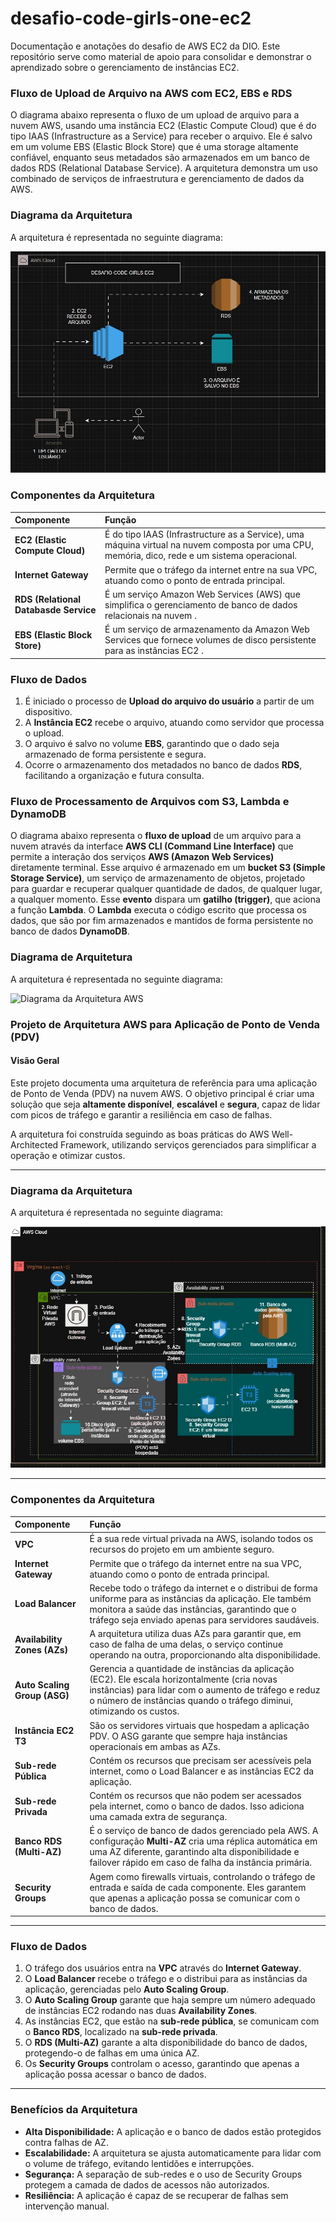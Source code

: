 # desafio-code-girls-one-ec2
Documentação e anotações do desafio de AWS EC2 da DIO. Este repositório serve como material de apoio para consolidar e demonstrar o aprendizado sobre o gerenciamento de instâncias EC2.

### **Fluxo de Upload de Arquivo na AWS com EC2, EBS e RDS**
O diagrama abaixo representa o fluxo de um upload de arquivo para a nuvem AWS, usando uma instância EC2 (Elastic Compute Cloud) que é do tipo IAAS (Infrastructure as a Service) para receber o arquivo. Ele é salvo em um volume EBS (Elastic Block Store) que é uma storage altamente confiável, enquanto seus metadados são armazenados em um banco de dados RDS (Relational Database Service). A arquitetura demonstra um uso combinado de serviços de infraestrutura e gerenciamento de dados da AWS.

### **Diagrama da Arquitetura**
A arquitetura é representada no seguinte diagrama:

![Diagrama da Arquitetura AWS](images/code-ec2.jpg)

### **Componentes da Arquitetura**

| Componente | Função |
| :--- | :--- |
| **EC2 (Elastic Compute Cloud)** | É do tipo IAAS (Infrastructure as a Service), uma máquina virtual na nuvem composta por uma CPU, memória, dico, rede e um sistema operacional. |
| **Internet Gateway** | Permite que o tráfego da internet entre na sua VPC, atuando como o ponto de entrada principal. |
| **RDS (Relational Databasde Service** | É um serviço Amazon Web Services (AWS) que simplifica o gerenciamento de banco de dados relacionais na nuvem . |
| **EBS (Elastic Block Store)** | É um serviço de armazenamento da Amazon Web Services que fornece volumes de disco persistente para as instâncias EC2 . |

### **Fluxo de Dados**
1.  É iniciado o processo de **Upload do arquivo do usuário** a partir de um dispositivo.
2.  A **Instância EC2** recebe o arquivo, atuando como servidor que processa o upload.
3.  O arquivo é salvo no volume **EBS**, garantindo que o dado seja armazenado de forma persistente e segura.
4.  Ocorre o armazenamento dos metadados no banco de dados **RDS**, facilitando a organização e futura consulta.

### **Fluxo de Processamento de Arquivos com S3, Lambda e DynamoDB**
O diagrama abaixo representa o **fluxo de upload** de um arquivo para a nuvem através da interface **AWS CLI (Command Line Interface)** que permite a interação dos serviços **AWS (Amazon Web Services)** diretamente terminal. 
Esse arquivo é armazenado em um **bucket S3 (Simple Storage Service)**, um serviço de armazenamento de objetos, projetado para guardar e recuperar qualquer quantidade de dados, de qualquer lugar, a qualquer momento. Esse **evento** dispara um **gatilho (trigger)**, que aciona a função **Lambda**. O **Lambda** executa o código escrito que processa os dados, que são por fim armazenados e mantidos de forma persistente no banco de dados **DynamoDB**.

### **Diagrama de Arquitetura**
A arquitetura é representada no seguinte diagrama:

![Diagrama da Arquitetura AWS]()

### **Projeto de Arquitetura AWS para Aplicação de Ponto de Venda (PDV)**

#### **Visão Geral**
Este projeto documenta uma arquitetura de referência para uma aplicação de Ponto de Venda (PDV) na nuvem AWS. O objetivo principal é criar uma solução que seja **altamente disponível**, **escalável** e **segura**, capaz de lidar com picos de tráfego e garantir a resiliência em caso de falhas.

A arquitetura foi construída seguindo as boas práticas do AWS Well-Architected Framework, utilizando serviços gerenciados para simplificar a operação e otimizar custos.

---

### **Diagrama da Arquitetura**
A arquitetura é representada no seguinte diagrama:

![Diagrama da Arquitetura AWS](images/desafio-Ec2AWS.jpg)

---

### **Componentes da Arquitetura**

| Componente | Função |
| :--- | :--- |
| **VPC** | É a sua rede virtual privada na AWS, isolando todos os recursos do projeto em um ambiente seguro. |
| **Internet Gateway** | Permite que o tráfego da internet entre na sua VPC, atuando como o ponto de entrada principal. |
| **Load Balancer** | Recebe todo o tráfego da internet e o distribui de forma uniforme para as instâncias da aplicação. Ele também monitora a saúde das instâncias, garantindo que o tráfego seja enviado apenas para servidores saudáveis. |
| **Availability Zones (AZs)** | A arquitetura utiliza duas AZs para garantir que, em caso de falha de uma delas, o serviço continue operando na outra, proporcionando alta disponibilidade. |
| **Auto Scaling Group (ASG)** | Gerencia a quantidade de instâncias da aplicação (EC2). Ele escala horizontalmente (cria novas instâncias) para lidar com o aumento de tráfego e reduz o número de instâncias quando o tráfego diminui, otimizando os custos. |
| **Instância EC2 T3** | São os servidores virtuais que hospedam a aplicação PDV. O ASG garante que sempre haja instâncias operacionais em ambas as AZs. |
| **Sub-rede Pública** | Contém os recursos que precisam ser acessíveis pela internet, como o Load Balancer e as instâncias EC2 da aplicação. |
| **Sub-rede Privada** | Contém os recursos que não podem ser acessados pela internet, como o banco de dados. Isso adiciona uma camada extra de segurança. |
| **Banco RDS (Multi-AZ)** | É o serviço de banco de dados gerenciado pela AWS. A configuração **Multi-AZ** cria uma réplica automática em uma AZ diferente, garantindo alta disponibilidade e failover rápido em caso de falha da instância primária. |
| **Security Groups** | Agem como firewalls virtuais, controlando o tráfego de entrada e saída de cada componente. Eles garantem que apenas a aplicação possa se comunicar com o banco de dados. |

---

### **Fluxo de Dados**
1.  O tráfego dos usuários entra na **VPC** através do **Internet Gateway**.
2.  O **Load Balancer** recebe o tráfego e o distribui para as instâncias da aplicação, gerenciadas pelo **Auto Scaling Group**.
3.  O **Auto Scaling Group** garante que haja sempre um número adequado de instâncias EC2 rodando nas duas **Availability Zones**.
4.  As instâncias EC2, que estão na **sub-rede pública**, se comunicam com o **Banco RDS**, localizado na **sub-rede privada**.
5.  O **RDS (Multi-AZ)** garante a alta disponibilidade do banco de dados, protegendo-o de falhas em uma única AZ.
6.  Os **Security Groups** controlam o acesso, garantindo que apenas a aplicação possa acessar o banco de dados.

---

### **Benefícios da Arquitetura**
* **Alta Disponibilidade:** A aplicação e o banco de dados estão protegidos contra falhas de AZ.
* **Escalabilidade:** A arquitetura se ajusta automaticamente para lidar com o volume de tráfego, evitando lentidões e interrupções.
* **Segurança:** A separação de sub-redes e o uso de Security Groups protegem a camada de dados de acessos não autorizados.
* **Resiliência:** A aplicação é capaz de se recuperar de falhas sem intervenção manual.
